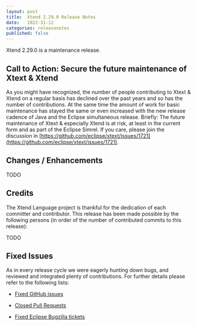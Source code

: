 ```yaml
---
layout: post
title:  Xtend 2.29.0 Release Notes
date:   2022-31-12
categories: releasenotes
published: false
---
```


Xtend 2.29.0 is a maintenance release.

## Call to Action: Secure the future maintenance of Xtext & Xtend

As you might have recognized, the number of people contributing to Xtext & Xtend on a regular basis has declined over the past years and so has the number of contributions. At the same time the amount of work for basic maintenance has stayed the same or even increased with the new release cadence of Java and the Eclipse simultaneous release. Briefly: The future maintenance of Xtext & especially Xtend is at risk, at least in the current form and as part of the Eclipse Simrel. If you care, please join the discussion in [https://github.com/eclipse/xtext/issues/1721](https://github.com/eclipse/xtext/issues/1721).

## Changes / Enhancements

TODO

## Credits

The Xtend Language project is thankful for the dedication of each committer and contributor. This release has been made possible by the following persons (in order of the number of contributed commits to this release):

TODO

## Fixed Issues

As in every release cycle we were eagerly hunting down bugs, and reviewed and integrated plenty of contributions. For further details please refer to the following lists:

* [Fixed GitHub issues](https://github.com/search?q=is%3Aissue+milestone%3ARelease_2.29+is%3Aclosed+repo%3Aeclipse%2Fxtext-xtend&type=Issues)

* [Closed Pull Requests](https://github.com/search?q=is%3Apr+milestone%3ARelease_2.29+is%3Aclosed+repo%3Aeclipse%2Fxtext-xtend&type=Issues)

* [Fixed Eclipse Bugzilla tickets](https://bugs.eclipse.org/bugs/buglist.cgi?bug_status=RESOLVED&bug_status=VERIFIED&bug_status=CLOSED&classification=Modeling&classification=Tools&columnlist=product%2Ccomponent%2Cassigned_to%2Cbug_status%2Cresolution%2Cshort_desc%2Cchangeddate%2Ckeywords&f0=OP&f1=OP&f3=CP&f4=CP&known_name=Xtext%202.29&list_id=16618269&product=TMF&product=Xtend&query_based_on=Xtext%202.29&query_format=advanced&status_whiteboard=v2.29&status_whiteboard_type=allwordssubstr)
